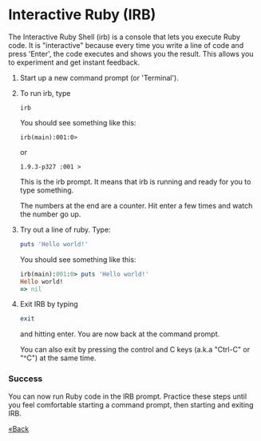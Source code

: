 # Interactive Ruby (IRB)
The Interactive Ruby Shell (irb) is a console that lets you execute Ruby code. It is "interactive" because every time you
write a line of code and press 'Enter', the code executes and shows you the result. This allows you to experiment
and get instant feedback.

1. Start up a new command prompt (or 'Terminal').

2. To run irb, type

    ```text
    irb
    ```
    You should see something like this:

    ```text
    irb(main):001:0> 
    ```
    or

    ```text
    1.9.3-p327 :001 >
    ```

    This is the irb prompt. It means that irb is running and ready for you to type something.

    The numbers at the end are a counter.  Hit enter a few times and watch the number go up.

3. Try out a line of ruby. Type:

    ```ruby
    puts 'Hello world!'
    ```

    You should see something like this:

    ```ruby
    irb(main):001:0> puts 'Hello world!'
    Hello world!
    => nil
    ```

4. Exit IRB by typing
    
    ```ruby
    exit
    ```

    and hitting enter. You are now back at the command prompt.

	You can also exit by pressing the control and C keys (a.k.a "Ctrl-C" or "^C") at the same time.

### Success
You can now run Ruby code in the IRB prompt. Practice these steps until you feel comfortable starting a command prompt, 
then starting and exiting IRB.

[«Back](/installfest)

